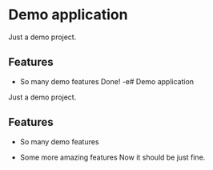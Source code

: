 # Demo application

Just a demo project.

## Features

* So many demo features
Done!
-e# Demo application

Just a demo project.

## Features

* So many demo features

* Some more amazing features
Now it should be just fine.
